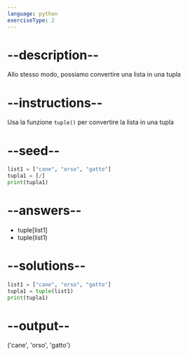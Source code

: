 ```yaml
---
language: python
exerciseType: 2
---
```


# --description--

Allo stesso modo, possiamo convertire una lista in una tupla

# --instructions--

Usa la funzione `tuple()` per convertire la lista in una tupla

# --seed--

```python
list1 = ["cane", "orso", "gatto"]
tupla1 = [/]
print(tupla1)
```

# --answers--

- tuple[list1]
- tuple(list1)

# --solutions--

```python
list1 = ["cane", "orso", "gatto"]
tupla1 = tuple(list1)
print(tupla1)
```

# --output--

('cane', 'orso', 'gatto')
